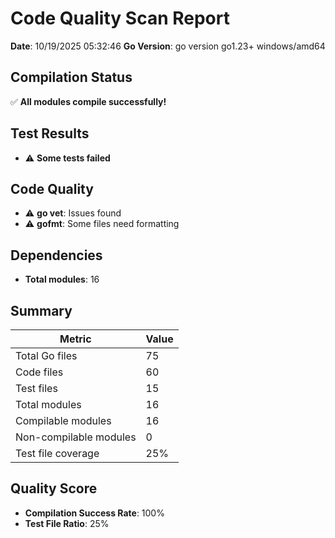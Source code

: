 ﻿# Code Quality Scan Report

**Date**: 10/19/2025 05:32:46
**Go Version**: go version go1.23+ windows/amd64

## Compilation Status

✅ **All modules compile successfully!**

## Test Results

- ⚠️ **Some tests failed**

## Code Quality

- ⚠️ **go vet**: Issues found
- ⚠️ **gofmt**: Some files need formatting

## Dependencies

- **Total modules**: 16

## Summary

| Metric | Value |
|--------|-------|
| Total Go files | 75 |
| Code files | 60 |
| Test files | 15 |
| Total modules | 16 |
| Compilable modules | 16 |
| Non-compilable modules | 0 |
| Test file coverage | 25% |

## Quality Score

- **Compilation Success Rate**: 100%
- **Test File Ratio**: 25%
